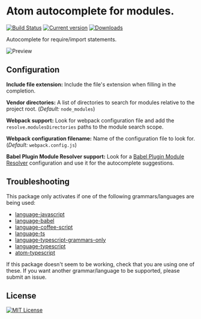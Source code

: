 # Atom autocomplete for modules.

[![Build Status](https://circleci.com/gh/nkt/atom-autocomplete-modules/tree/master.svg?style=shield)](https://circleci.com/gh/nkt/atom-autocomplete-modules/tree/master)
[![Current version](https://img.shields.io/apm/v/autocomplete-modules.svg)](https://atom.io/packages/autocomplete-modules)
[![Downloads](https://img.shields.io/apm/dm/autocomplete-modules.svg)](https://atom.io/packages/autocomplete-modules)

Autocomplete for require/import statements.

![Preview](https://cloud.githubusercontent.com/assets/3505878/7442538/9c1892cc-f11e-11e4-8070-3fa8b79beefc.gif)

## Configuration

**Include file extension:**  Include the file's extension when filling in the completion.

**Vendor directories:** A list of directories to search for modules relative to the project
  root. (*Default:* `node_modules`)

**Webpack support:** Look for webpack configuration file and add the `resolve.modulesDirectories` paths to the module search scope.

**Webpack configuration filename:** Name of the configuration file to look for. (*Default:* `webpack.config.js`)

**Babel Plugin Module Resolver support:** Look for a [Babel Plugin Module Resolver](https://github.com/tleunen/babel-plugin-module-resolver) configuration and use it for the autocomplete suggestions.

## Troubleshooting

This package only activates if one of the following grammars/languages are being used:
* [language-javascript](https://atom.io/packages/language-javascript)
* [language-babel](https://atom.io/packages/language-babel)
* [language-coffee-script](https://atom.io/packages/language-coffee-script)
* [language-ts](https://atom.io/packages/language-ts)
* [language-typescript-grammars-only](https://atom.io/packages/language-typescript-grammars-only)
* [language-typescript](https://atom.io/packages/language-typescript)
* [atom-typescript](https://atom.io/packages/atom-typescript)

If this package doesn't seem to be working, check that you are using one of these.
If you want another grammar/language to be supported, please submit an issue.

License
-------
[![MIT License](https://img.shields.io/apm/l/autocomplete-modules.svg)](LICENSE)
